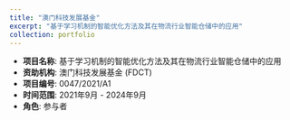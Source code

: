 ```yaml
---
title: "澳门科技发展基金"
excerpt: "基于学习机制的智能优化方法及其在物流行业智能仓储中的应用"
collection: portfolio
---
```


- **项目名称**: 基于学习机制的智能优化方法及其在物流行业智能仓储中的应用
- **资助机构**: 澳门科技发展基金 (FDCT)
- **项目编号**: 0047/2021/A1
- **时间范围**: 2021年9月 - 2024年9月
- **角色**: 参与者

<!-- ![项目图片]() -->